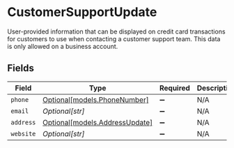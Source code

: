 # CustomerSupportUpdate

User-provided information that can be displayed on credit card transactions for customers to use when
contacting a customer support team. This data is only allowed on a business account.


## Fields

| Field                                                        | Type                                                         | Required                                                     | Description                                                  | Example                                                      |
| ------------------------------------------------------------ | ------------------------------------------------------------ | ------------------------------------------------------------ | ------------------------------------------------------------ | ------------------------------------------------------------ |
| `phone`                                                      | [Optional[models.PhoneNumber]](../models/phonenumber.md)     | :heavy_minus_sign:                                           | N/A                                                          |                                                              |
| `email`                                                      | *Optional[str]*                                              | :heavy_minus_sign:                                           | N/A                                                          | jordan.lee@classbooker.dev                                   |
| `address`                                                    | [Optional[models.AddressUpdate]](../models/addressupdate.md) | :heavy_minus_sign:                                           | N/A                                                          |                                                              |
| `website`                                                    | *Optional[str]*                                              | :heavy_minus_sign:                                           | N/A                                                          |                                                              |